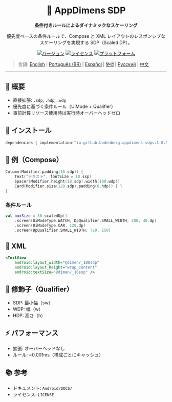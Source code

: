 <div align="center">
    <h1>📐 AppDimens SDP</h1>
    <p><strong>条件付きルールによるダイナミックなスケーリング</strong></p>
    <p>優先度ベースの条件ルールで、Compose と XML レイアウトのレスポンシブなスケーリングを実現する SDP（Scaled DP）。</p>

[![バージョン](https://img.shields.io/badge/version-1.0.5-blue.svg)](https://github.com/bodenberg/appdimens/releases)
[![ライセンス](https://img.shields.io/badge/license-Apache%202.0-green.svg)](../../../LICENSE)
[![プラットフォーム](https://img.shields.io/badge/platform-Android%2021+-orange.svg)](https://developer.android.com/)
</div>

> 言語: [English](../../../../Android/appdimens_sdps/README.md) | [Português (BR)](../../pt-BR/Android/appdimens_sdps/README.md) | [Español](../../es/Android/appdimens_sdps/README.md) | [हिन्दी](../../hi/Android/appdimens_sdps/README.md) | [Русский](../../ru/Android/appdimens_sdps/README.md) | [中文](../../zh/Android/appdimens_sdps/README.md)

---

## 🎯 概要
- 直接拡張: `.sdp`, `.hdp`, `.wdp`
- 優先度に基づく条件ルール（UiMode + Qualifier）
- 事前計算リソース使用時は実行時オーバーヘッドゼロ

## 🚀 インストール
```kotlin
dependencies { implementation("io.github.bodenberg:appdimens-sdps:1.0.5") }
```

## 🎨 例（Compose）
```kotlin
Column(Modifier.padding(16.sdp)) {
    Text("テキスト", fontSize = 18.ssp)
    Spacer(Modifier.height(18.sdp).width(100.wdp))
    Card(Modifier.size(120.sdp).padding(8.hdp)) { }
}
```

### 条件ルール
```kotlin
val boxSize = 80.scaledDp()
    .screen(UiModeType.WATCH, DpQualifier.SMALL_WIDTH, 200, 40.dp)
    .screen(UiModeType.CAR, 120.dp)
    .screen(DpQualifier.SMALL_WIDTH, 720, 150)
```

## 📄 XML
```xml
<TextView
    android:layout_width="@dimen/_100sdp"
    android:layout_height="wrap_content"
    android:textSize="@dimen/_16ssp" />
```

## 📐 修飾子（Qualifier）
- SDP: 最小幅（sw）
- WDP: 幅（w）
- HDP: 高さ（h）

## ⚡ パフォーマンス
- 拡張: オーバーヘッドなし
- ルール: ~0.001ms（構成ごとにキャッシュ）

## 📚 参考
- ドキュメント: `Android/DOCS/`
- ライセンス: `LICENSE`
